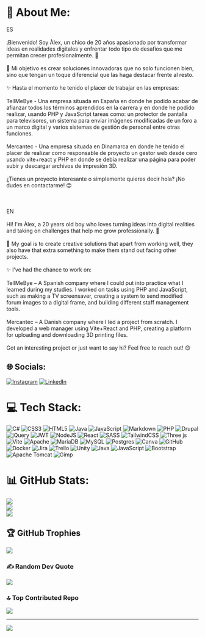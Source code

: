 # 💫 About Me:
ES<br><br>¡Bienvenido! Soy Àlex, un chico de 20 años apasionado por transformar ideas en realidades digitales y enfrentar todo tipo de desafíos que me  permitan  crecer profesionalmente. 🚀<br><br>🎯 Mi objetivo es crear soluciones innovadoras que no solo funcionen bien, sino que tengan un toque diferencial que las haga destacar frente al resto.<br><br>✨ Hasta el momento he tenido el placer de trabajar en las empresas:<br><br>TellMeBye - Una empresa situada en España en donde he podido acabar de afianzar todos los términos aprendidos en la carrera y en donde he podido realizar, usando PHP y JavaScript tareas como: un protector de pantalla para televisores, un sistema para enviar imágenes modificadas de un foro a un marco digital y varios sistemas de gestión de personal entre otras funciones.<br><br>Mercantec - Una empresa situada en Dinamarca en donde he tenido el placer de realizar como responsable de proyecto un gestor web desde cero usando vite+react y PHP en donde se debía realizar una página para poder subir y descargar archivos de impresión 3D.<br><br>¿Tienes un proyecto interesante o simplemente quieres decir hola? ¡No dudes en contactarme! 😊<br><br><br><br>EN<br><br>Hi! I'm Àlex, a 20 years old boy who loves turning ideas into digital realities and taking on challenges that help me grow professionally. 🚀<br><br>🎯 My goal is to create creative solutions that apart from working well, they also have that extra something to make them stand out facing other projects.<br><br>✨ I’ve had the chance to work on:<br><br>TellMeBye – A Spanish company where I could put into practice what I learned during my studies. I worked on tasks using PHP and JavaScript, such as making a TV screensaver, creating a system to send modified forum images to a digital frame, and building different staff management tools.<br><br>Mercantec – A Danish company where I led a project from scratch. I developed a web manager using Vite+React and PHP, creating a platform for uploading and downloading 3D printing files.<br><br>Got an interesting project or just want to say hi? Feel free to reach out! 😊


## 🌐 Socials:
[![Instagram](https://img.shields.io/badge/Instagram-%23E4405F.svg?logo=Instagram&logoColor=white)](https://instagram.com/_alexrodri21_) [![LinkedIn](https://img.shields.io/badge/LinkedIn-%230077B5.svg?logo=linkedin&logoColor=white)](https://linkedin.com/in/alex-rodriguez-benitez) 

# 💻 Tech Stack:
![C#](https://img.shields.io/badge/c%23-%23239120.svg?style=for-the-badge&logo=csharp&logoColor=white) ![CSS3](https://img.shields.io/badge/css3-%231572B6.svg?style=for-the-badge&logo=css3&logoColor=white) ![HTML5](https://img.shields.io/badge/html5-%23E34F26.svg?style=for-the-badge&logo=html5&logoColor=white) ![Java](https://img.shields.io/badge/java-%23ED8B00.svg?style=for-the-badge&logo=openjdk&logoColor=white) ![JavaScript](https://img.shields.io/badge/javascript-%23323330.svg?style=for-the-badge&logo=javascript&logoColor=%23F7DF1E) ![Markdown](https://img.shields.io/badge/markdown-%23000000.svg?style=for-the-badge&logo=markdown&logoColor=white) ![PHP](https://img.shields.io/badge/php-%23777BB4.svg?style=for-the-badge&logo=php&logoColor=white) ![Drupal](https://img.shields.io/badge/drupal-%230678BE.svg?style=for-the-badge&logo=drupal&logoColor=white) ![jQuery](https://img.shields.io/badge/jquery-%230769AD.svg?style=for-the-badge&logo=jquery&logoColor=white) ![JWT](https://img.shields.io/badge/JWT-black?style=for-the-badge&logo=JSON%20web%20tokens) ![NodeJS](https://img.shields.io/badge/node.js-6DA55F?style=for-the-badge&logo=node.js&logoColor=white) ![React](https://img.shields.io/badge/react-%2320232a.svg?style=for-the-badge&logo=react&logoColor=%2361DAFB) ![SASS](https://img.shields.io/badge/SASS-hotpink.svg?style=for-the-badge&logo=SASS&logoColor=white) ![TailwindCSS](https://img.shields.io/badge/tailwindcss-%2338B2AC.svg?style=for-the-badge&logo=tailwind-css&logoColor=white) ![Three js](https://img.shields.io/badge/threejs-black?style=for-the-badge&logo=three.js&logoColor=white) ![Vite](https://img.shields.io/badge/vite-%23646CFF.svg?style=for-the-badge&logo=vite&logoColor=white) ![Apache](https://img.shields.io/badge/apache-%23D42029.svg?style=for-the-badge&logo=apache&logoColor=white) ![MariaDB](https://img.shields.io/badge/MariaDB-003545?style=for-the-badge&logo=mariadb&logoColor=white) ![MySQL](https://img.shields.io/badge/mysql-4479A1.svg?style=for-the-badge&logo=mysql&logoColor=white) ![Postgres](https://img.shields.io/badge/postgres-%23316192.svg?style=for-the-badge&logo=postgresql&logoColor=white) ![Canva](https://img.shields.io/badge/Canva-%2300C4CC.svg?style=for-the-badge&logo=Canva&logoColor=white) ![GitHub](https://img.shields.io/badge/github-%23121011.svg?style=for-the-badge&logo=github&logoColor=white) ![Docker](https://img.shields.io/badge/docker-%230db7ed.svg?style=for-the-badge&logo=docker&logoColor=white) ![Jira](https://img.shields.io/badge/jira-%230A0FFF.svg?style=for-the-badge&logo=jira&logoColor=white) ![Trello](https://img.shields.io/badge/Trello-%23026AA7.svg?style=for-the-badge&logo=Trello&logoColor=white) ![Unity](https://img.shields.io/badge/unity-%23000000.svg?style=for-the-badge&logo=unity&logoColor=white) ![Java](https://img.shields.io/badge/java-%23ED8B00.svg?style=for-the-badge&logo=openjdk&logoColor=white) ![JavaScript](https://img.shields.io/badge/javascript-%23323330.svg?style=for-the-badge&logo=javascript&logoColor=%23F7DF1E) ![Bootstrap](https://img.shields.io/badge/bootstrap-%238511FA.svg?style=for-the-badge&logo=bootstrap&logoColor=white) ![Apache Tomcat](https://img.shields.io/badge/apache%20tomcat-%23F8DC75.svg?style=for-the-badge&logo=apache-tomcat&logoColor=black) ![Gimp](https://img.shields.io/badge/Gimp-657D8B?style=for-the-badge&logo=gimp&logoColor=FFFFFF)
# 📊 GitHub Stats:
![](https://github-readme-stats.vercel.app/api?username=21alexrodri&theme=calm_pink&hide_border=false&include_all_commits=false&count_private=false)<br/>
![](https://github-readme-streak-stats.herokuapp.com/?user=21alexrodri&theme=calm_pink&hide_border=false)<br/>
![](https://github-readme-stats.vercel.app/api/top-langs/?username=21alexrodri&theme=calm_pink&hide_border=false&include_all_commits=false&count_private=false&layout=compact)

## 🏆 GitHub Trophies
![](https://github-profile-trophy.vercel.app/?username=21alexrodri&theme=calm_pink&no-frame=false&no-bg=true&margin-w=4)

### ✍️ Random Dev Quote
![](https://quotes-github-readme.vercel.app/api?type=vetical&theme=tokyonight)

### 🔝 Top Contributed Repo
![](https://github-contributor-stats.vercel.app/api?username=21alexrodri&limit=5&theme=calm_pink&combine_all_yearly_contributions=true)

---
[![](https://visitcount.itsvg.in/api?id=21alexrodri&icon=5&color=6)](https://visitcount.itsvg.in)

<!-- Proudly created with GPRM ( https://gprm.itsvg.in ) -->
